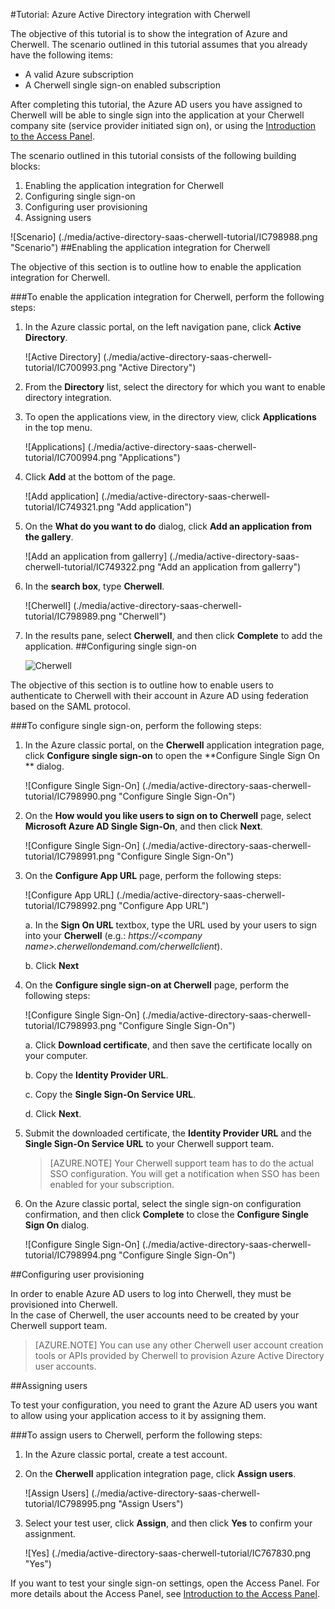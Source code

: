 <properties 
    pageTitle="Tutorial: Azure Active Directory integration with Cherwell | Microsoft Azure" 
    description="Learn how to use Cherwell with Azure Active Directory to enable single sign-on, automated provisioning, and more!" 
    services="active-directory" 
    authors="jeevansd"  
    documentationCenter="na" 
    manager="femila"/>
<tags 
    ms.service="active-directory" 
    ms.devlang="na" 
    ms.topic="article" 
    ms.tgt_pltfrm="na" 
    ms.workload="identity" 
    ms.date="10/14/2016" 
    ms.author="jeedes" />

#<a name="tutorial-azure-active-directory-integration-with-cherwell"></a>Tutorial: Azure Active Directory integration with Cherwell

The objective of this tutorial is to show the integration of Azure and Cherwell. The scenario outlined in this tutorial assumes that you already have the following items:

-   A valid Azure subscription
-   A Cherwell single sign-on enabled subscription

After completing this tutorial, the Azure AD users you have assigned to Cherwell will be able to single sign into the application at your Cherwell company site (service provider initiated sign on), or using the [Introduction to the Access Panel](active-directory-saas-access-panel-introduction.md).

The scenario outlined in this tutorial consists of the following building blocks:

1.  Enabling the application integration for Cherwell
2.  Configuring single sign-on
3.  Configuring user provisioning
4.  Assigning users

![Scenario] (./media/active-directory-saas-cherwell-tutorial/IC798988.png "Scenario")
##<a name="enabling-the-application-integration-for-cherwell"></a>Enabling the application integration for Cherwell

The objective of this section is to outline how to enable the application integration for Cherwell.

###<a name="to-enable-the-application-integration-for-cherwell-perform-the-following-steps"></a>To enable the application integration for Cherwell, perform the following steps:

1.  In the Azure classic portal, on the left navigation pane, click **Active Directory**.

    ![Active Directory] (./media/active-directory-saas-cherwell-tutorial/IC700993.png "Active Directory")

2.  From the **Directory** list, select the directory for which you want to enable directory integration.

3.  To open the applications view, in the directory view, click **Applications** in the top menu.

    ![Applications] (./media/active-directory-saas-cherwell-tutorial/IC700994.png "Applications")

4.  Click **Add** at the bottom of the page.

    ![Add application] (./media/active-directory-saas-cherwell-tutorial/IC749321.png "Add application")

5.  On the **What do you want to do** dialog, click **Add an application from the gallery**.

    ![Add an application from gallerry] (./media/active-directory-saas-cherwell-tutorial/IC749322.png "Add an application from gallerry")

6.  In the **search box**, type **Cherwell**.

    ![Cherwell] (./media/active-directory-saas-cherwell-tutorial/IC798989.png "Cherwell")

7.  In the results pane, select **Cherwell**, and then click **Complete** to add the application.
##<a name="configuring-single-sign-on"></a>Configuring single sign-on

    ![Cherwell](./media/active-directory-saas-cherwell-tutorial/IC798996.png "Cherwell")

The objective of this section is to outline how to enable users to authenticate to Cherwell with their account in Azure AD using federation based on the SAML protocol.

###<a name="to-configure-single-sign-on-perform-the-following-steps"></a>To configure single sign-on, perform the following steps:

1.  In the Azure classic portal, on the **Cherwell** application integration page, click **Configure single sign-on** to open the **Configure Single Sign On ** dialog.

    ![Configure Single Sign-On] (./media/active-directory-saas-cherwell-tutorial/IC798990.png "Configure Single Sign-On")

2.  On the **How would you like users to sign on to Cherwell** page, select **Microsoft Azure AD Single Sign-On**, and then click **Next**.

    ![Configure Single Sign-On] (./media/active-directory-saas-cherwell-tutorial/IC798991.png "Configure Single Sign-On")

3.  On the **Configure App URL** page, perform the following steps:

    ![Configure App URL] (./media/active-directory-saas-cherwell-tutorial/IC798992.png "Configure App URL")

    a.  In the **Sign On URL** textbox, type the URL used by your users to sign into your **Cherwell** (e.g.: *https://\<company name\>.cherwellondemand.com/cherwellclient*).

    b.  Click **Next**

4.  On the **Configure single sign-on at Cherwell** page, perform the following steps:

    ![Configure Single Sign-On] (./media/active-directory-saas-cherwell-tutorial/IC798993.png "Configure Single Sign-On")

    a.  Click **Download certificate**, and then save the certificate locally on your computer.

    b.  Copy the **Identity Provider URL**.

    c.  Copy the **Single Sign-On Service URL**.

    d.  Click **Next**.

5.  Submit the downloaded certificate, the **Identity Provider URL** and the **Single Sign-On Service URL** to your Cherwell support team.

    >[AZURE.NOTE] Your Cherwell support team has to do the actual SSO configuration.
You will get a notification when SSO has been enabled for your subscription.

6.  On the Azure classic portal, select the single sign-on configuration confirmation, and then click **Complete** to close the **Configure Single Sign On** dialog.

    ![Configure Single Sign-On] (./media/active-directory-saas-cherwell-tutorial/IC798994.png "Configure Single Sign-On")

##<a name="configuring-user-provisioning"></a>Configuring user provisioning

In order to enable Azure AD users to log into Cherwell, they must be provisioned into Cherwell.  
In the case of Cherwell, the user accounts need to be created by your Cherwell support team.

>[AZURE.NOTE] You can use any other Cherwell user account creation tools or APIs provided by Cherwell to provision Azure Active Directory user accounts.

##<a name="assigning-users"></a>Assigning users

To test your configuration, you need to grant the Azure AD users you want to allow using your application access to it by assigning them.

###<a name="to-assign-users-to-cherwell-perform-the-following-steps"></a>To assign users to Cherwell, perform the following steps:

1.  In the Azure classic portal, create a test account.

2.  On the **Cherwell** application integration page, click **Assign users**.

    ![Assign Users] (./media/active-directory-saas-cherwell-tutorial/IC798995.png "Assign Users")

3.  Select your test user, click **Assign**, and then click **Yes** to confirm your assignment.

    ![Yes] (./media/active-directory-saas-cherwell-tutorial/IC767830.png "Yes")

If you want to test your single sign-on settings, open the Access Panel. For more details about the Access Panel, see [Introduction to the Access Panel](active-directory-saas-access-panel-introduction.md).
